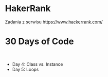 # HakerRank
Zadania z serwisu https://www.hackerrank.com/ <br>

<h1>30 Days of Code</h1><br>
<ul>
  <li>Day 4: Class vs. Instance</li>
  <li>Day 5: Loops</li>
</ul>
